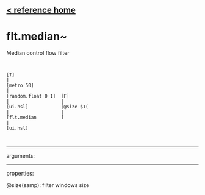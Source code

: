 [< reference home](ceammc_lib.html)
---

# flt.median~


Median control flow filter

```


[T]
|
[metro 50]
|
[random.float 0 1]  [F]
|                   |
[ui.hsl]            [@size $1(
|                   |
[flt.median         ]
|
[ui.hsl]

            
```

---
arguments:


---
properties:

@size(samp): filter windows size<br>

